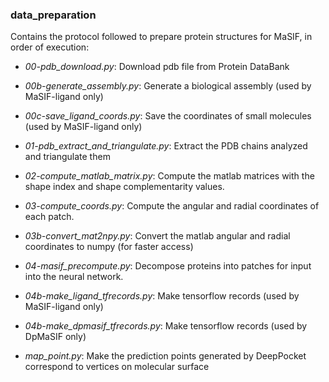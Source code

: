 ### data_preparation

Contains the protocol followed to prepare protein structures for MaSIF, in order of execution:

+ *00-pdb_download.py*: Download pdb file from Protein DataBank 

+ *00b-generate_assembly.py*: Generate a biological assembly (used by MaSIF-ligand only) 

+ *00c-save_ligand_coords.py*: Save the coordinates of small molecules (used by MaSIF-ligand only) 

+ *01-pdb_extract_and_triangulate.py*: Extract the PDB chains analyzed and triangulate them

+ *02-compute_matlab_matrix.py*: Compute the matlab matrices with the shape index and shape complementarity values.

+ *03-compute_coords.py*: Compute the angular and radial coordinates of each patch. 

+ *03b-convert_mat2npy.py*: Convert the matlab angular and radial coordinates to numpy (for faster access)

+ *04-masif_precompute.py*: Decompose proteins into patches for input into the neural network.

+ *04b-make_ligand_tfrecords.py*: Make tensorflow records (used by MaSIF-ligand only)

+ *04b-make_dpmasif_tfrecords.py*: Make tensorflow records (used by DpMaSIF only)

+ *map_point.py*: Make the prediction points generated by DeepPocket correspond to vertices on molecular surface


